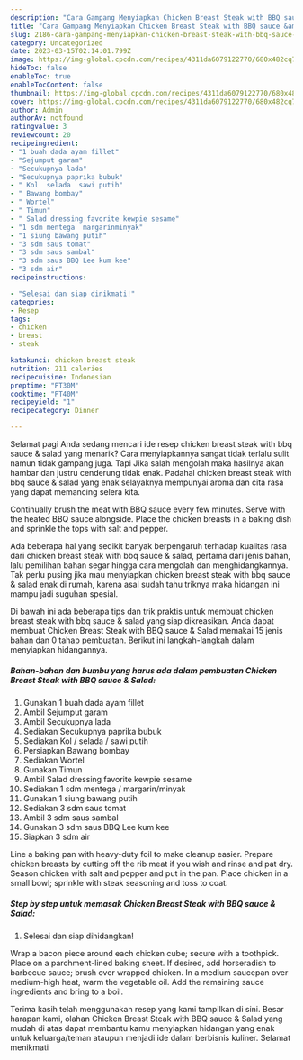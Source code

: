 ```yaml
---
description: "Cara Gampang Menyiapkan Chicken Breast Steak with BBQ sauce &amp;amp; Salad yang Enak Banget, Buat Buka Puasa Enak"
title: "Cara Gampang Menyiapkan Chicken Breast Steak with BBQ sauce &amp;amp; Salad yang Enak Banget, Buat Buka Puasa Enak"
slug: 2186-cara-gampang-menyiapkan-chicken-breast-steak-with-bbq-sauce-and-amp-salad-yang-enak-banget-buat-buka-puasa-enak
category: Uncategorized
date: 2023-03-15T02:14:01.799Z
image: https://img-global.cpcdn.com/recipes/4311da6079122770/680x482cq70/chicken-breast-steak-with-bbq-sauce-salad-foto-resep-utama.jpg
hideToc: false
enableToc: true
enableTocContent: false
thumbnail: https://img-global.cpcdn.com/recipes/4311da6079122770/680x482cq70/chicken-breast-steak-with-bbq-sauce-salad-foto-resep-utama.jpg
cover: https://img-global.cpcdn.com/recipes/4311da6079122770/680x482cq70/chicken-breast-steak-with-bbq-sauce-salad-foto-resep-utama.jpg
author: Admin
authorAv: notfound
ratingvalue: 3
reviewcount: 20
recipeingredient:
- "1 buah dada ayam fillet"
- "Sejumput garam"
- "Secukupnya lada"
- "Secukupnya paprika bubuk"
- " Kol  selada  sawi putih"
- " Bawang bombay"
- " Wortel"
- " Timun"
- " Salad dressing favorite kewpie sesame"
- "1 sdm mentega  margarinminyak"
- "1 siung bawang putih"
- "3 sdm saus tomat"
- "3 sdm saus sambal"
- "3 sdm saus BBQ Lee kum kee"
- "3 sdm air"
recipeinstructions:

- "Selesai dan siap dinikmati!"
categories:
- Resep
tags:
- chicken
- breast
- steak

katakunci: chicken breast steak 
nutrition: 211 calories
recipecuisine: Indonesian
preptime: "PT30M"
cooktime: "PT40M"
recipeyield: "1"
recipecategory: Dinner

---
```



Selamat pagi Anda sedang mencari ide resep chicken breast steak with bbq sauce &amp; salad yang menarik? Cara menyiapkannya sangat tidak terlalu sulit namun tidak gampang juga. Tapi Jika salah mengolah maka hasilnya akan hambar dan justru cenderung tidak enak. Padahal chicken breast steak with bbq sauce &amp; salad yang enak selayaknya mempunyai aroma dan cita rasa yang dapat memancing selera kita.


Continually brush the meat with BBQ sauce every few minutes. Serve with the heated BBQ sauce alongside. Place the chicken breasts in a baking dish and sprinkle the tops with salt and pepper.

Ada beberapa hal yang sedikit banyak berpengaruh terhadap kualitas rasa dari chicken breast steak with bbq sauce &amp; salad, pertama dari jenis bahan, lalu pemilihan bahan segar hingga cara mengolah dan menghidangkannya. Tak perlu pusing jika mau menyiapkan chicken breast steak with bbq sauce &amp; salad enak di rumah, karena asal sudah tahu triknya maka hidangan ini mampu jadi suguhan spesial.


Di bawah ini ada beberapa tips dan trik praktis untuk membuat chicken breast steak with bbq sauce &amp; salad yang siap dikreasikan. Anda dapat membuat Chicken Breast Steak with BBQ sauce &amp; Salad memakai 15 jenis bahan dan 0 tahap pembuatan. Berikut ini langkah-langkah dalam menyiapkan hidangannya.

<!--inarticleads1-->

##### Bahan-bahan dan bumbu yang harus ada dalam pembuatan Chicken Breast Steak with BBQ sauce &amp; Salad:

1. Gunakan 1 buah dada ayam fillet
1. Ambil Sejumput garam
1. Ambil Secukupnya lada
1. Sediakan Secukupnya paprika bubuk
1. Sediakan  Kol / selada / sawi putih
1. Persiapkan  Bawang bombay
1. Sediakan  Wortel
1. Gunakan  Timun
1. Ambil  Salad dressing favorite kewpie sesame
1. Sediakan 1 sdm mentega / margarin/minyak
1. Gunakan 1 siung bawang putih
1. Sediakan 3 sdm saus tomat
1. Ambil 3 sdm saus sambal
1. Gunakan 3 sdm saus BBQ Lee kum kee
1. Siapkan 3 sdm air


Line a baking pan with heavy-duty foil to make cleanup easier. Prepare chicken breasts by cutting off the rib meat if you wish and rinse and pat dry. Season chicken with salt and pepper and put in the pan. Place chicken in a small bowl; sprinkle with steak seasoning and toss to coat. 

<!--inarticleads2-->

##### Step by step untuk memasak Chicken Breast Steak with BBQ sauce &amp; Salad:


1. Selesai dan siap dihidangkan!

Wrap a bacon piece around each chicken cube; secure with a toothpick. Place on a parchment-lined baking sheet. If desired, add horseradish to barbecue sauce; brush over wrapped chicken. In a medium saucepan over medium-high heat, warm the vegetable oil. Add the remaining sauce ingredients and bring to a boil. 

Terima kasih telah menggunakan resep yang kami tampilkan di sini. Besar harapan kami, olahan Chicken Breast Steak with BBQ sauce &amp; Salad yang mudah di atas dapat membantu kamu menyiapkan hidangan yang enak untuk keluarga/teman ataupun menjadi ide dalam berbisnis kuliner. Selamat menikmati

